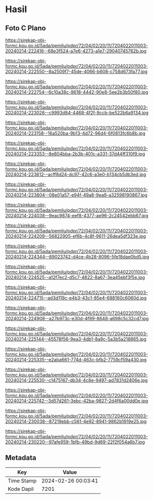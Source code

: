 # Hasil

## Foto C Plano

https://sirekap-obj-formc.kpu.go.id/5ada/pemilu/pdpr/72/04/02/20/11/7204022011003-20240214-222416--68e3f524-a7e6-4273-a1e7-29040745762b.jpg

https://sirekap-obj-formc.kpu.go.id/5ada/pemilu/pdpr/72/04/02/20/11/7204022011003-20240214-222550--8a2509f7-45de-4066-b608-c758d673fa77.jpg

https://sirekap-obj-formc.kpu.go.id/5ada/pemilu/pdpr/72/04/02/20/11/7204022011003-20240214-222754--6c10a38c-9618-4442-90e8-5ee2b3b50f80.jpg

https://sirekap-obj-formc.kpu.go.id/5ada/pemilu/pdpr/72/04/02/20/11/7204022011003-20240214-223026--c9993d84-4468-4f2f-9ccb-be522b6a9134.jpg

https://sirekap-obj-formc.kpu.go.id/5ada/pemilu/pdpr/72/04/02/20/11/7204022011003-20240214-223158--16a520ba-9b13-4d72-96d4-6f0813fc6b8b.jpg

https://sirekap-obj-formc.kpu.go.id/5ada/pemilu/pdpr/72/04/02/20/11/7204022011003-20240214-223353--8e804bba-2b3b-401c-a331-37d44ff310f9.jpg

https://sirekap-obj-formc.kpu.go.id/5ada/pemilu/pdpr/72/04/02/20/11/7204022011003-20240214-223612--acff8d24-dc97-42c6-a3e0-b134cb5db3ed.jpg

https://sirekap-obj-formc.kpu.go.id/5ada/pemilu/pdpr/72/04/02/20/11/7204022011003-20240214-223804--08e01a57-e94f-49a8-9ea9-a32598190867.jpg

https://sirekap-obj-formc.kpu.go.id/5ada/pemilu/pdpr/72/04/02/20/11/7204022011003-20240214-224038--9eac9874-eef8-4377-ae96-2c24542ebb67.jpg

https://sirekap-obj-formc.kpu.go.id/5ada/pemilu/pdpr/72/04/02/20/11/7204022011003-20240214-224209--56822905-ef6b-4c8f-9611-26dea5df323e.jpg

https://sirekap-obj-formc.kpu.go.id/5ada/pemilu/pdpr/72/04/02/20/11/7204022011003-20240214-224344--89023742-d4ce-4b28-8096-5fe18dae0bd5.jpg

https://sirekap-obj-formc.kpu.go.id/5ada/pemilu/pdpr/72/04/02/20/11/7204022011003-20240214-224525--a12f7ec2-d5c7-4622-8a67-3ea45ebf3f5e.jpg

https://sirekap-obj-formc.kpu.go.id/5ada/pemilu/pdpr/72/04/02/20/11/7204022011003-20240214-224715--ad3d119c-e4b3-43c1-85e4-688160c6060d.jpg

https://sirekap-obj-formc.kpu.go.id/5ada/pemilu/pdpr/72/04/02/20/11/7204022011003-20240214-224908--a27b973c-e30d-4f99-8648-a698c5c32cd7.jpg

https://sirekap-obj-formc.kpu.go.id/5ada/pemilu/pdpr/72/04/02/20/11/7204022011003-20240214-225144--45578f56-9ea3-4db1-8a9c-5a3b5a218865.jpg

https://sirekap-obj-formc.kpu.go.id/5ada/pemilu/pdpr/72/04/02/20/11/7204022011003-20240214-225335--e2aba661-774d-463c-bfb2-7759cf59a430.jpg

https://sirekap-obj-formc.kpu.go.id/5ada/pemilu/pdpr/72/04/02/20/11/7204022011003-20240214-225530--c1475167-db34-4c8e-9497-ad7831d2406e.jpg

https://sirekap-obj-formc.kpu.go.id/5ada/pemilu/pdpr/72/04/02/20/11/7204022011003-20240214-225742--3d57d261-3ebc-42ba-9827-2d4f6a00dd0e.jpg

https://sirekap-obj-formc.kpu.go.id/5ada/pemilu/pdpr/72/04/02/20/11/7204022011003-20240214-230038--87219ebb-c561-4e92-8941-9862b1919e25.jpg

https://sirekap-obj-formc.kpu.go.id/5ada/pemilu/pdpr/72/04/02/20/11/7204022011003-20240214-230220--97afe959-1bfb-49bd-9d69-22f2f054a6b7.jpg


## Metadata

| Key        | Value               |
| ---------- | ------------------- |
| Time Stamp | 2024-02-26 00:03:41 |
| Kode Dapil | 7201                |



